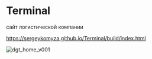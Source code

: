 # Terminal
сайт логистической компании

https://sergeykomyza.github.io/Terminal/build/index.html

![dgt_home_v001](https://user-images.githubusercontent.com/62849901/149669260-ca1a2e28-0b95-4c8b-ac45-b363d76dd2bf.png)
